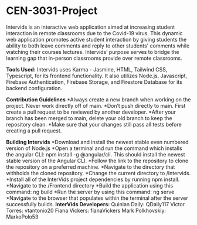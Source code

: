 # CEN-3031-Project

Intervids is an interactive web application aimed at increasing student interaction in remote classrooms due to the Covid-19 virus. This dynamic web application promotes active student interaction by giving students the ability to both leave comments and reply to other students' comments while watching their courses lectures. Intervids’ purpose serves to bridge the learning gap that in-person classrooms provide over remote classrooms. 

**Tools Used:** Intervids uses Karma - Jasmine,  HTML, Tailwind CSS, Typescript, for its frontend functionality. It also utilizes Node.js, Javascript, Firebase Authentication, Firebase Storage, and Firestore Database for its backend configuration. 

**Contribution Guidelines**
  *Always create a new branch when working on the project. Never work directly off of main.
  *Don’t push directly to main. First create a pull request to be reviewed by another developer.
  *After your branch has been merged to main, delete your old branch to keep the repository clean.
  *Make sure that your changes still pass all tests before creating a pull request.

**Building Intervids**
  *Download and install the newest stable even numbered version of Node.js 
  *Open a terminal and run the command which installs the angular CLI: npm install -g @angular/cli. This should install the newest stable version of the Angular CLI.
  *Follow the link to the repository to clone the repository on a preferred machine.
  *Navigate to the directory that withholds the cloned repository. 
  *Change the current directory to /Intervids. 
  *Install all of the InterVids project dependencies by running npm install.
  *Navigate to the /Frontend directory 
  *Build the application using this command: ng build 
  *Run the server by using this command: ng serve 
  *Navigate to the browser that populates within the terminal after the server successfully builds.
**InterVids Developers:**
Quinlan Daily: QDaily117
Victor Torres: vtantonio20
Fiana Vickers: fianaVickers
Mark Polkhovskiy: MarkoPolo53
